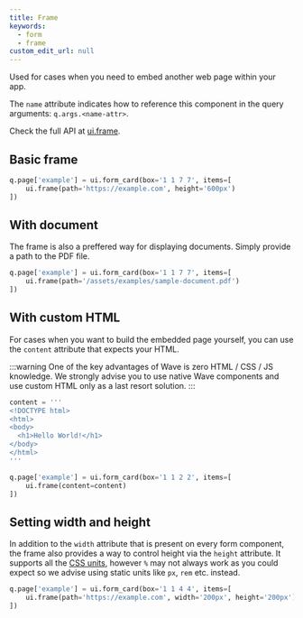 ```yaml
---
title: Frame
keywords:
  - form
  - frame
custom_edit_url: null
---
```


Used for cases when you need to embed another web page within your app.

The `name` attribute indicates how to reference this component in the query arguments: `q.args.<name-attr>`.

Check the full API at [ui.frame](/docs/api/ui#frame).

## Basic frame

```py
q.page['example'] = ui.form_card(box='1 1 7 7', items=[
    ui.frame(path='https://example.com', height='600px')
])
```

## With document

The frame is also a preffered way for displaying documents. Simply provide a path to the PDF file.

```py
q.page['example'] = ui.form_card(box='1 1 7 7', items=[
    ui.frame(path='/assets/examples/sample-document.pdf')
])
```

## With custom HTML

For cases when you want to build the embedded page yourself, you can use the `content` attribute that
expects your HTML.

:::warning
One of the key advantages of Wave is zero HTML / CSS / JS knowledge. We strongly advise you to use
native Wave components and use custom HTML only as a last resort solution.
:::

```py
content = '''
<!DOCTYPE html>
<html>
<body>
  <h1>Hello World!</h1>
</body>
</html>
'''

q.page['example'] = ui.form_card(box='1 1 2 2', items=[
    ui.frame(content=content)
])
```

## Setting width and height

In addition to the `width` attribute that is present on every form component, the frame also provides
a way to control height via the `height` attribute. It supports all the [CSS units](https://developer.mozilla.org/en-US/docs/Learn/CSS/Building_blocks/Values_and_units), however `%` may not always work as you
could expect so we advise using static units like `px`, `rem` etc. instead.

```py
q.page['example'] = ui.form_card(box='1 1 4 4', items=[
    ui.frame(path='https://example.com', width='200px', height='200px')
])
```
